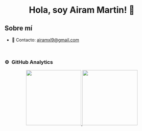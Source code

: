 <div align="center">
  <h1 align="center">Hola, soy Airam Martin! 👋</h1>
</div>

## Sobre mí
- 📧 Contacto: airamxl9@gmail.com
<br>

### ⚙️ &nbsp;GitHub Analytics

<p align="center">
<a href="https://github.com/airamsoto">
  <img height="180em" src="https://github-readme-stats-eight-theta.vercel.app/api?username=airamsoto&show_icons=true&theme=algolia&include_all_commits=true&count_private=true"/>
  <img height="180em" src="https://github-readme-stats-eight-theta.vercel.app/api/top-langs/?username=airamsoto&layout=compact&langs_count=5&theme=algolia"/>
</a>
</p>
